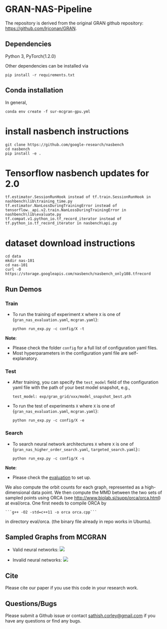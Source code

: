 # GRAN-NAS-Pipeline

The repository is derived from the original GRAN github repository: https://github.com/lrjconan/GRAN.

## Dependencies
Python 3, PyTorch(1.2.0)

Other dependencies can be installed via

  ```pip install -r requirements.txt```

## Conda installation

In general,

  ```conda env create -f sur-mcgran-gpu.yml```

# install nasbench instructions
```
git clone https://github.com/google-research/nasbench
cd nasbench
pip install -e .
```

# Tensorflow nasbench updates for 2.0
```
tf.estimator.SessionRunHook instead of tf.train.SessionRunHook in nashbench\lib\training_time.py
tf.estimator.NanLossDuringTrainingError instead of tensorflow._api.v2.train.NanLossDuringTrainingError in nashbench\lib\evaluate.py
tf.compat.v1.python_io.tf_record_iterator instead of tf.python_io.tf_record_iterator in nasbench\api.py
```

# dataset download instructions
```
cd data
mkdir nas-101
cd nas-101
curl -O https://storage.googleapis.com/nasbench/nasbench_only108.tfrecord
```

## Run Demos

### Train
* To run the training of experiment ```X``` where ```X``` is one of {```gran_nas_evaluation.yaml```, ```mcgran.yaml```}:

  ```python run_exp.py -c config/X -t```


**Note**:

* Please check the folder ```config``` for a full list of configuration yaml files.
* Most hyperparameters in the configuration yaml file are self-explanatory.

### Test

* After training, you can specify the ```test_model``` field of the configuration yaml file with the path of your best model snapshot, e.g.,

  ```test_model: exp/gran_grid/xxx/model_snapshot_best.pth```

* To run the test of experiments ```X``` where ```X``` is one of {```gran_nas_evaluation.yaml```, ```mcgran.yaml```}:

  ```python run_exp.py -c config/X -e```

### Search 

* To search neural network architectures ```X``` where ```X``` is one of {```gran_nas_higher_order_search.yaml```, ```targeted_search.yaml```}::

  ```python run_exp.py -c config/X -s```

**Note**:

* Please check the [evaluation](https://github.com/JiaxuanYou/graph-generation) to set up.

We also compute the orbit counts for each graph, represented as a high-dimensional data point. We then compute the MMD between the two sets of sampled points using ORCA (see http://www.biolab.si/supp/orca/orca.html) at eval/orca. One first needs to compile ORCA by

    ```g++ -O2 -std=c++11 -o orca orca.cpp```
    
in directory eval/orca. (the binary file already in repo works in Ubuntu).


## Sampled Graphs from MCGRAN

* Valid neural networks:
![](/samples/rq2_valid_nn.PNG)

* Invalid neural networks:
![](/samples/rq2_invalid_nn.PNG)


## Cite
Please cite our paper if you use this code in your research work.

## Questions/Bugs
Please submit a Github issue or contact sathish.corley@gmail.com if you have any questions or find any bugs.
